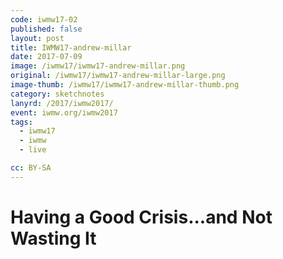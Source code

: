 ```yaml
---
code: iwmw17-02
published: false
layout: post
title: IWMW17-andrew-millar
date: 2017-07-09
image: /iwmw17/iwmw17-andrew-millar.png
original: /iwmw17/iwmw17-andrew-millar-large.png
image-thumb: /iwmw17/iwmw17-andrew-millar-thumb.png
category: sketchnotes
lanyrd: /2017/iwmw2017/
event: iwmw.org/iwmw2017
tags:
  - iwmw17
  - iwmw
  - live

cc: BY-SA
---
```


# Having a Good Crisis...and Not Wasting It
